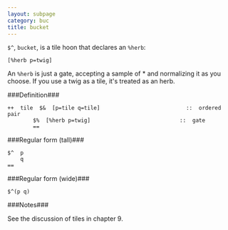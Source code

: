 ```yaml
---
layout: subpage
category: buc
title: bucket
---
```


`$^`, `bucket`, is a tile hoon that declares an `%herb`:

    [%herb p=twig]

An `%herb` is just a gate, accepting a sample of * and normalizing it as you choose. If you use a twig as a tile, it's treated as an herb.

###Definition###

    ++  tile  $&  [p=tile q=tile]                           ::  ordered pair
            $%  [%herb p=twig]                            ::  gate     
            ==

###Regular form (tall)###

    $^  p
        q
    ==

###Regular form (wide)###

    $^(p q)

###Notes###

See the discussion of tiles in chapter 9.
